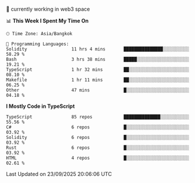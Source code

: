 🔭 currently working in web3 space

<!--START_SECTION:waka-->
📊 **This Week I Spent My Time On** 

```text
🕑︎ Time Zone: Asia/Bangkok

💬 Programming Languages: 
Solidity                 11 hrs 4 mins       ███████████████░░░░░░░░░░   58.29 % 
Bash                     3 hrs 38 mins       █████░░░░░░░░░░░░░░░░░░░░   19.21 % 
TypeScript               1 hr 32 mins        ██░░░░░░░░░░░░░░░░░░░░░░░   08.10 % 
Makefile                 1 hr 11 mins        ██░░░░░░░░░░░░░░░░░░░░░░░   06.25 % 
Other                    47 mins             █░░░░░░░░░░░░░░░░░░░░░░░░   04.18 % 
```

**I Mostly Code in TypeScript** 

```text
TypeScript               85 repos            ██████████████░░░░░░░░░░░   55.56 % 
C#                       6 repos             █░░░░░░░░░░░░░░░░░░░░░░░░   03.92 % 
Solidity                 6 repos             █░░░░░░░░░░░░░░░░░░░░░░░░   03.92 % 
Rust                     6 repos             █░░░░░░░░░░░░░░░░░░░░░░░░   03.92 % 
HTML                     4 repos             █░░░░░░░░░░░░░░░░░░░░░░░░   02.61 % 
```




 Last Updated on 23/09/2025 20:06:06 UTC
<!--END_SECTION:waka-->
